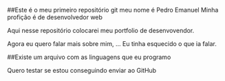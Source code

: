 ##Este é o meu primeiro repositório git
meu nome é Pedro Emanuel
Minha profição é de desenvolvedor web

Aqui nesse repositório colocarei meu portfolio de desenvovendor.

Agora eu quero falar mais sobre mim, ...
Eu tinha esquecido o que ia falar.

##Existe um arquivo com as linguagens que eu programo

Quero testar se estou conseguindo enviar ao GitHub